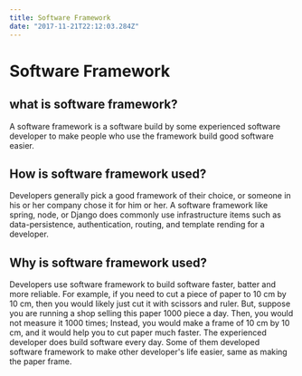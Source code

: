```yaml
---
title: Software Framework
date: "2017-11-21T22:12:03.284Z"
---
```

# Software Framework

## what is software framework?

A software framework is a software build by some experienced software developer to make people who use the framework build good software easier.

## How is software framework used?

Developers generally pick a good framework of their choice, or someone in his or her company chose it for him or her.
A software framework like spring, node, or Django does commonly use infrastructure items such as data-persistence, authentication, routing, and template rending for a developer.

## Why is software framework used?

Developers use software framework to build software faster, batter and more reliable.
For example, if you need to cut a piece of paper to 10 cm by 10 cm, then you would likely just cut it with scissors and ruler. But, suppose you are running a shop selling this paper 1000 piece a day. Then, you would not measure it 1000 times; Instead, you would make a frame of 10 cm by 10 cm, and it would help you to cut paper much faster.
The experienced developer does build software every day. Some of them developed software framework to make other developer's life easier, same as making the paper frame.